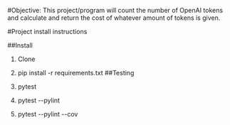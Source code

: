 #Objective:
This project/program  will count the number of OpenAI tokens and calculate and return the cost of whatever amount of tokens is given.

#Project install instructions

##Install

1. Clone
2. pip install -r requirements.txt
##Testing

1. pytest
2. pytest --pylint
3. pytest --pylint --cov 
